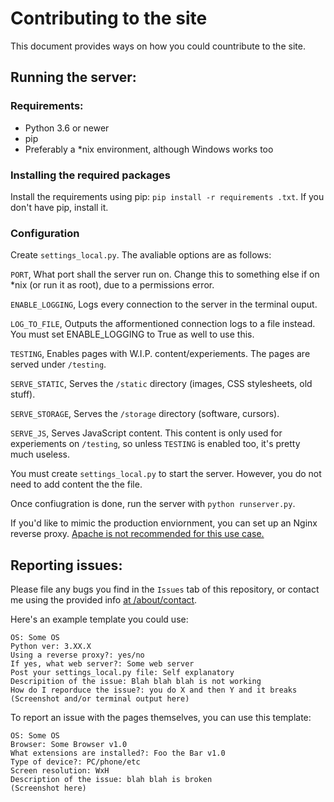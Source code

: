 # Contributing to the site
This document provides ways on how you could countribute to the site.

## Running the server:

### Requirements:
- Python 3.6 or newer
- pip
- Preferably a *nix environment, although Windows works too

### Installing the required packages
Install the requirements using pip: `pip install -r requirements .txt`. If you don't have pip, install it.

### Configuration
Create `settings_local.py`. The avaliable options are as follows:

`PORT`, What port shall the server run on. Change this to something else if on *nix (or run it as root), due to a permissions error.

`ENABLE_LOGGING`, Logs every connection to the server in the terminal ouput.

`LOG_TO_FILE`, Outputs the afformentioned connection logs to a file instead. You must set ENABLE_LOGGING to True as well to use this.

`TESTING`, Enables pages with W.I.P. content/experiements. The pages are served under `/testing`.

`SERVE_STATIC`, Serves the `/static` directory (images, CSS stylesheets, old stuff).

`SERVE_STORAGE`, Serves the `/storage` directory (software, cursors).

`SERVE_JS`, Serves JavaScript content. This content is only used for experiements on `/testing`, so unless `TESTING` is enabled too, it's pretty much useless.

You must create `settings_local.py` to start the server. However, you do not need to add content the the file.

Once confiugration is done, run the server with `python runserver.py`.

If you'd like to mimic the production enviornment, you can set up an Nginx reverse proxy. [Apache is not recommended for this use case.](https://github.com/aio-libs/aiohttp/issues/2687)

## Reporting issues:

Please file any bugs you find in the `Issues` tab of this repository,  or contact me using the provided info [at /about/contact](https://hiden.pw/about/contact).

Here's an example template you could use:
```
OS: Some OS
Python ver: 3.XX.X
Using a reverse proxy?: yes/no
If yes, what web server?: Some web server
Post your settings_local.py file: Self explanatory
Descripition of the issue: Blah blah blah is not working
How do I reporduce the issue?: you do X and then Y and it breaks
(Screenshot and/or terminal output here)
```

To report an issue with the pages themselves, you can use this template:
```
OS: Some OS
Browser: Some Browser v1.0
What extensions are installed?: Foo the Bar v1.0
Type of device?: PC/phone/etc
Screen resolution: WxH
Description of the issue: blah blah is broken
(Screenshot here)
```